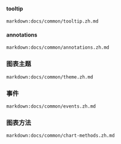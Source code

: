 #### tooltip

`markdown:docs/common/tooltip.zh.md`

#### annotations

`markdown:docs/common/annotations.zh.md`



### 图表主题

`markdown:docs/common/theme.zh.md`

### 事件

`markdown:docs/common/events.zh.md`

### 图表方法

`markdown:docs/common/chart-methods.zh.md`
